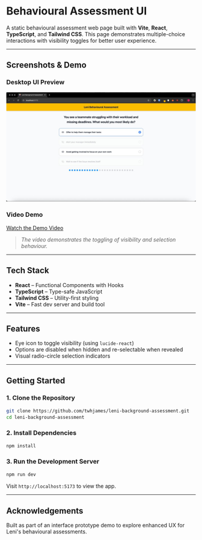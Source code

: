 # Behavioural Assessment UI

A static behavioural assessment web page built with **Vite**, **React**, **TypeScript**, and **Tailwind CSS**. This page demonstrates multiple-choice interactions with visibility toggles for better user experience.

---

## Screenshots & Demo

### Desktop UI Preview

![Screenshot](./public/behavioural-assessment.jpg)

### Video Demo

[Watch the Demo Video](./public/Leni-Behavioural-Assessment-Demo.mp4)

> _The video demonstrates the toggling of visibility and selection behaviour._

---

## Tech Stack

-   **React** – Functional Components with Hooks
-   **TypeScript** – Type-safe JavaScript
-   **Tailwind CSS** – Utility-first styling
-   **Vite** – Fast dev server and build tool

---

## Features

-   Eye icon to toggle visibility (using `lucide-react`)
-   Options are disabled when hidden and re-selectable when revealed
-   Visual radio-circle selection indicators

---

## Getting Started

### 1. Clone the Repository

```bash
git clone https://github.com/twhjames/leni-background-assessment.git
cd leni-background-assessment
```

### 2. Install Dependencies

```bash
npm install
```

### 3. Run the Development Server

```bash
npm run dev
```

Visit `http://localhost:5173` to view the app.

---

## Acknowledgements

Built as part of an interface prototype demo to explore enhanced UX for Leni's behavioural assessments.

